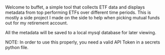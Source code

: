 Welcome to buffet, a simple tool that collects ETF data and displays metadata from
top performing ETFs over different time periods. This is mostly a side project I
made on the side to help when picking mutual funds out for my retirement account.

All the metadata will be saved to a local mysql database for later viewing.

NOTE: In order to use this properly, you need a valid API Token in a secrets python file.